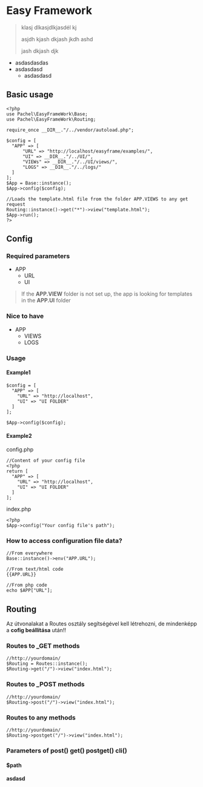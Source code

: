 # Easy Framework
> klasj dlkasjdlkjasdél kj
>
> asjdh kjash dkjash jkdh ashd
> 
> jash dkjash djk
> 


- asdasdasdas
- asdasdasd
  - asdasdasd

## Basic usage
````
<?php
use Pachel\EasyFrameWork\Base;
use Pachel\EasyFrameWork\Routing;

require_once __DIR__."/../vendor/autoload.php";

$config = [
  "APP" => [
      "URL" => "http://localhost/easyframe/examples/",
      "UI" => __DIR__."/../UI/",
      "VIEWs" => __DIR__."/../UI/views/",
      "LOGS" => __DIR__."/../logs/"            
  ]
];
$App = Base::instance();
$App->config($config);

//Loads the template.html file from the folder APP.VIEWS to any get request
Routing::instance()->get("*")->view("template.html");
$App->run();
?>
````
## Config

### Required parameters
- APP
  - URL
  - UI
> If the **APP.VIEW** folder is not set up, the app is looking for templates in the **APP.UI** folder
### Nice to have
- APP
  - VIEWS
  - LOGS
### Usage
#### Example1
````
$config = [
  "APP" => [
    "URL" => "http://localhost",  
    "UI" => "UI FOLDER"  
  ]
];

$App->config($config);
````
#### Example2
config.php
````
//Content of your config file
<?php
return [
  "APP" => [
    "URL" => "http://localhost",  
    "UI" => "UI FOLDER"  
  ]
];
````
index.php
````
<?php
$App->config("Your config file's path");
````
### How to access configuration file data?
````
//From everywhere
Base::instance()->env("APP.URL");

//From text/html code
{{APP.URL}}

//From php code
echo $APP["URL"];
````

## Routing
Az útvonalakat a Routes osztály segítségével kell létrehozni, de mindenképp a **cofig beállítása** után!!
### Routes to _GET methods
````
//http://yourdomain/
$Routing = Routes::instance();
$Routing->get("/")->view("index.html");
````
### Routes to _POST methods
````
//http://yourdomain/
$Routing->post("/")->view("index.html");

````
### Routes to any methods
````
//http://yourdomain/
$Routing->postget("/")->view("index.html");
````
### Parameters of post() get() postget() cli()
#### $path


**asdasd**